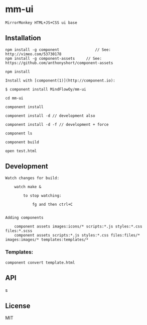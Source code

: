 
# mm-ui

    MirrorMonkey HTML+JS+CSS ui base

## Installation


    npm install -g component                // See: http://vimeo.com/53730178
    npm install -g component-assets     // See: https://github.com/anthonyshort/component-assets

    npm install

    Install with [component(1)](http://component.io):

    $ component install MindFlowOy/mm-ui

    cd mm-ui

    component install

    component install -d // development also

    component install -d -f // development + force

    component ls

    component build

    open test.html

## Development

    Watch changes for build:

        watch make &

            to stop watching:

                fg and then ctrl+C


    Adding components

        component assets images:icons/* scripts:*.js styles:*.css files:*.scss
        component assets scripts:*.js styles:*.css files:files/* images:images/* templates:templates/*

### Templates:

    component convert template.html


## API

s

## License

  MIT
